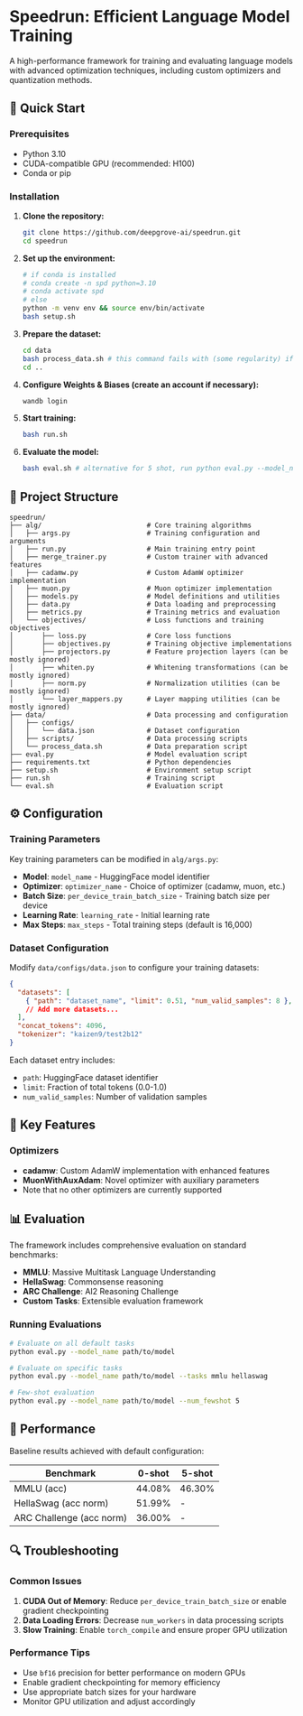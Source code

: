 # Speedrun: Efficient Language Model Training

A high-performance framework for training and evaluating language models with advanced optimization techniques, including custom optimizers and quantization methods.

## 🚀 Quick Start

### Prerequisites
- Python 3.10
- CUDA-compatible GPU (recommended: H100)
- Conda or pip

### Installation

1. **Clone the repository:**
   ```bash
   git clone https://github.com/deepgrove-ai/speedrun.git
   cd speedrun
   ```

2. **Set up the environment:**
   ```bash
   # if conda is installed
   # conda create -n spd python=3.10
   # conda activate spd
   # else
   python -m venv env && source env/bin/activate
   bash setup.sh
   ```

3. **Prepare the dataset:**
   ```bash
   cd data
   bash process_data.sh # this command fails with (some regularity) if it does, just rerun the block
   cd ..
   ```

4. **Configure Weights & Biases (create an account if necessary):**
   ```bash
   wandb login
   ```

5. **Start training:**
   ```bash
   bash run.sh
   ```

6. **Evaluate the model:**
   ```bash
   bash eval.sh # alternative for 5 shot, run python eval.py --model_name <checkpoin> --tasks <task> --num_fewshot <num shots>
   ```

## 📁 Project Structure

```
speedrun/
├── alg/                          # Core training algorithms
│   ├── args.py                   # Training configuration and arguments
│   ├── run.py                    # Main training entry point
│   ├── merge_trainer.py          # Custom trainer with advanced features
│   ├── cadamw.py                 # Custom AdamW optimizer implementation
│   ├── muon.py                   # Muon optimizer implementation
│   ├── models.py                 # Model definitions and utilities
│   ├── data.py                   # Data loading and preprocessing
│   ├── metrics.py                # Training metrics and evaluation
│   └── objectives/               # Loss functions and training objectives
│       ├── loss.py               # Core loss functions
│       ├── objectives.py         # Training objective implementations
│       ├── projectors.py         # Feature projection layers (can be mostly ignored)
│       ├── whiten.py             # Whitening transformations (can be mostly ignored)
│       ├── norm.py               # Normalization utilities (can be mostly ignored)
│       └── layer_mappers.py      # Layer mapping utilities (can be mostly ignored)
├── data/                         # Data processing and configuration
│   ├── configs/
│   │   └── data.json             # Dataset configuration
│   ├── scripts/                  # Data processing scripts
│   └── process_data.sh           # Data preparation script
├── eval.py                       # Model evaluation script
├── requirements.txt              # Python dependencies
├── setup.sh                      # Environment setup script
├── run.sh                        # Training script
└── eval.sh                       # Evaluation script
```

## ⚙️ Configuration

### Training Parameters

Key training parameters can be modified in `alg/args.py`:

- **Model**: `model_name` - HuggingFace model identifier
- **Optimizer**: `optimizer_name` - Choice of optimizer (cadamw, muon, etc.)
- **Batch Size**: `per_device_train_batch_size` - Training batch size per device
- **Learning Rate**: `learning_rate` - Initial learning rate
- **Max Steps**: `max_steps` - Total training steps (default is 16,000)

### Dataset Configuration

Modify `data/configs/data.json` to configure your training datasets:

```json
{
  "datasets": [
    { "path": "dataset_name", "limit": 0.51, "num_valid_samples": 8 },
    // Add more datasets...
  ],
  "concat_tokens": 4096,
  "tokenizer": "kaizen9/test2b12"
}
```

Each dataset entry includes:
- `path`: HuggingFace dataset identifier
- `limit`: Fraction of total tokens (0.0-1.0)
- `num_valid_samples`: Number of validation samples

## 🔧 Key Features

### Optimizers
- **cadamw**: Custom AdamW implementation with enhanced features
- **MuonWithAuxAdam**: Novel optimizer with auxiliary parameters
- Note that no other optimizers are currently supported

## 📊 Evaluation

The framework includes comprehensive evaluation on standard benchmarks:

- **MMLU**: Massive Multitask Language Understanding
- **HellaSwag**: Commonsense reasoning
- **ARC Challenge**: AI2 Reasoning Challenge
- **Custom Tasks**: Extensible evaluation framework

### Running Evaluations

```bash
# Evaluate on all default tasks
python eval.py --model_name path/to/model

# Evaluate on specific tasks
python eval.py --model_name path/to/model --tasks mmlu hellaswag

# Few-shot evaluation
python eval.py --model_name path/to/model --num_fewshot 5
```

## 🎯 Performance

Baseline results achieved with default configuration:

| Benchmark | 0-shot | 5-shot |
|-----------|--------|--------|
| MMLU (acc) | 44.08% | 46.30% |
| HellaSwag (acc norm) | 51.99% | - |
| ARC Challenge (acc norm) | 36.00% | - |


## 🔍 Troubleshooting

### Common Issues

1. **CUDA Out of Memory**: Reduce `per_device_train_batch_size` or enable gradient checkpointing
2. **Data Loading Errors**: Decrease `num_workers` in data processing scripts
3. **Slow Training**: Enable `torch_compile` and ensure proper GPU utilization

### Performance Tips

- Use `bf16` precision for better performance on modern GPUs
- Enable gradient checkpointing for memory efficiency
- Use appropriate batch sizes for your hardware
- Monitor GPU utilization and adjust accordingly
